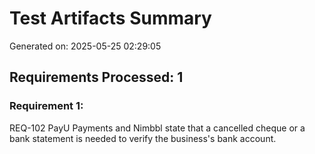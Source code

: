 # Test Artifacts Summary
Generated on: 2025-05-25 02:29:05

## Requirements Processed: 1

### Requirement 1:
REQ-102 PayU Payments and Nimbbl state that a cancelled cheque or a bank statement is needed to verify the business's bank account.

